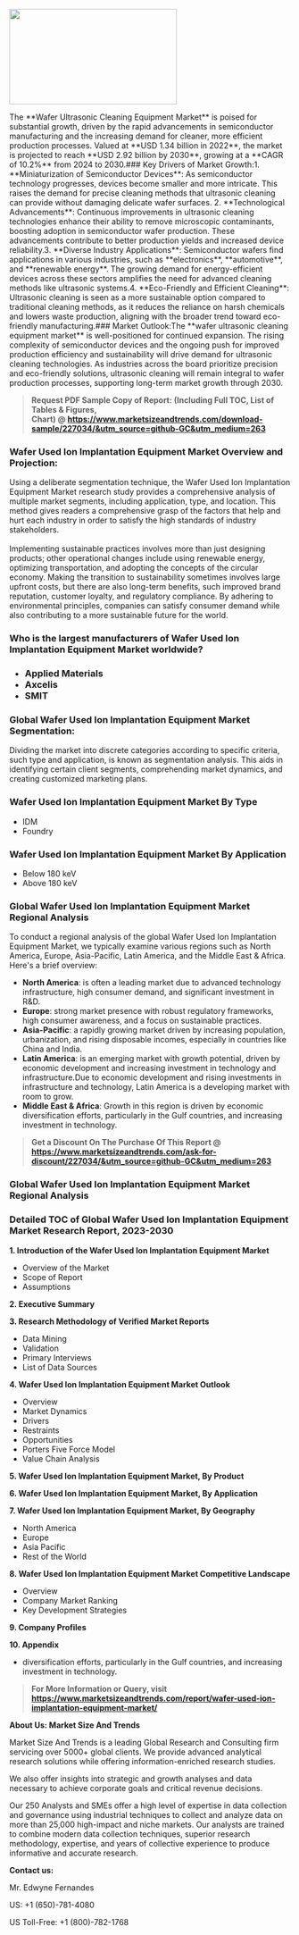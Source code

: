 <p><img class="alignnone size-medium wp-image-20088" src="https://ffe5etoiles.com/wp-content/uploads/2024/12/MST1-300x171.png" alt="" width="300" height="171" /></p>The **Wafer Ultrasonic Cleaning Equipment Market** is poised for substantial growth, driven by the rapid advancements in semiconductor manufacturing and the increasing demand for cleaner, more efficient production processes. Valued at **USD 1.34 billion in 2022**, the market is projected to reach **USD 2.92 billion by 2030**, growing at a **CAGR of 10.2%** from 2024 to 2030.### Key Drivers of Market Growth:1. **Miniaturization of Semiconductor Devices**: As semiconductor technology progresses, devices become smaller and more intricate. This raises the demand for precise cleaning methods that ultrasonic cleaning can provide without damaging delicate wafer surfaces. 2. **Technological Advancements**: Continuous improvements in ultrasonic cleaning technologies enhance their ability to remove microscopic contaminants, boosting adoption in semiconductor wafer production. These advancements contribute to better production yields and increased device reliability.3. **Diverse Industry Applications**: Semiconductor wafers find applications in various industries, such as **electronics**, **automotive**, and **renewable energy**. The growing demand for energy-efficient devices across these sectors amplifies the need for advanced cleaning methods like ultrasonic systems.4. **Eco-Friendly and Efficient Cleaning**: Ultrasonic cleaning is seen as a more sustainable option compared to traditional cleaning methods, as it reduces the reliance on harsh chemicals and lowers waste production, aligning with the broader trend toward eco-friendly manufacturing.### Market Outlook:The **wafer ultrasonic cleaning equipment market** is well-positioned for continued expansion. The rising complexity of semiconductor devices and the ongoing push for improved production efficiency and sustainability will drive demand for ultrasonic cleaning technologies. As industries across the board prioritize precision and eco-friendly solutions, ultrasonic cleaning will remain integral to wafer production processes, supporting long-term market growth through 2030.</p><blockquote id="" class=""><strong>Request PDF Sample Copy of Report: (Including Full TOC, List of Tables &amp; Figures, Chart)&nbsp;@&nbsp;<strong><a href="https://www.marketsizeandtrends.com/download-sample/227034/&utm_source=github-GC&utm_medium=263" target="_blank">https://www.marketsizeandtrends.com/download-sample/227034/&utm_source=github-GC&utm_medium=263</a></strong></strong></blockquote><h3 id="" class="">Wafer Used Ion Implantation Equipment Market&nbsp;Overview and Projection:</h3><p id="" class="">Using a deliberate segmentation technique, the Wafer Used Ion Implantation Equipment Market research study provides a comprehensive analysis of multiple market segments, including application, type, and location. This method gives readers a comprehensive grasp of the factors that help and hurt each industry in order to satisfy the high standards of industry stakeholders. <br /> <br />Implementing sustainable practices involves more than just designing products; other operational changes include using renewable energy, optimizing transportation, and adopting the concepts of the circular economy. Making the transition to sustainability sometimes involves large upfront costs, but there are also long-term benefits, such improved brand reputation, customer loyalty, and regulatory compliance. By adhering to environmental principles, companies can satisfy consumer demand while also contributing to a more sustainable future for the world.</p><h3 id="" class="">Who is the largest manufacturers of&nbsp;Wafer Used Ion Implantation Equipment Market worldwide?</h3><h3 class=""><p><ul><li>Applied Materials </li><li> Axcelis </li><li> SMIT</li></ul></p></h3><h3 id="" class="">Global&nbsp;Wafer Used Ion Implantation Equipment Market Segmentation:</h3><p id="" class="">Dividing the market into discrete categories according to specific criteria, such type and application, is known as segmentation analysis. This aids in identifying certain client segments, comprehending market dynamics, and creating customized marketing plans.</p><h3 id="" class="">Wafer Used Ion Implantation Equipment Market&nbsp;By Type</h3><p><p><ul><li>IDM</li><li> Foundry</p></li></ul></p></p><h3 id="" class="">Wafer Used Ion Implantation Equipment Market&nbsp;By Application</h3><p class=""><p><ul><li>Below 180 keV</li><li> Above 180 keV</li></ul></p></p><h3 id="" class="">Global Wafer Used Ion Implantation Equipment Market Regional Analysis</h3><p id="" class="">To conduct a regional analysis of the global Wafer Used Ion Implantation Equipment Market, we typically examine various regions such as North America, Europe, Asia-Pacific, Latin America, and the Middle East &amp; Africa. Here's a brief overview:</p><ul><li><strong>North America</strong>: is often a leading market due to advanced technology infrastructure, high consumer demand, and significant investment in R&amp;D.</li><li><strong>Europe</strong>: strong market presence with robust regulatory frameworks, high consumer awareness, and a focus on sustainable practices.</li><li><strong>Asia-Pacific</strong>: a rapidly growing market driven by increasing population, urbanization, and rising disposable incomes, especially in countries like China and India.</li><li><strong>Latin America</strong>: is an emerging market with growth potential, driven by economic development and increasing investment in technology and infrastructure.Due to economic development and rising investments in infrastructure and technology, Latin America is a developing market with room to grow.</li><li><strong>Middle East &amp; Africa</strong>: Growth in this region is driven by economic diversification efforts, particularly in the Gulf countries, and increasing investment in technology.</li></ul><blockquote id="" class=""><strong>Get a Discount On The Purchase Of This Report @ <strong><a href="https://www.marketsizeandtrends.com/ask-for-discount/227034/&utm_source=github-GC&utm_medium=263" target="_blank">https://www.marketsizeandtrends.com/ask-for-discount/227034/&utm_source=github-GC&utm_medium=263</a></strong></strong></blockquote><h3 id="" class="">Global Wafer Used Ion Implantation Equipment Market Regional Analysis</h3><h3 id="" class="">Detailed TOC of Global Wafer Used Ion Implantation Equipment Market Research Report, 2023-2030</h3><p id="" class=""><strong>1. Introduction of the Wafer Used Ion Implantation Equipment Market</strong></p><ul><li>Overview of the Market</li><li>Scope of Report</li><li>Assumptions</li></ul><p id="" class=""><strong>2. Executive Summary</strong></p><p id="" class=""><strong>3. Research Methodology of Verified Market Reports</strong></p><ul><li>Data Mining</li><li>Validation</li><li>Primary Interviews</li><li>List of Data Sources</li></ul><p id="" class=""><strong>4. Wafer Used Ion Implantation Equipment Market Outlook</strong></p><ul><li>Overview</li><li>Market Dynamics</li><li>Drivers</li><li>Restraints</li><li>Opportunities</li><li>Porters Five Force Model</li><li>Value Chain Analysis</li></ul><p id="" class=""><strong>5. Wafer Used Ion Implantation Equipment Market, By Product</strong></p><p id="" class=""><strong>6. Wafer Used Ion Implantation Equipment Market, By Application</strong></p><p id="" class=""><strong>7. Wafer Used Ion Implantation Equipment Market, By Geography</strong></p><ul><li>North America</li><li>Europe</li><li>Asia Pacific</li><li>Rest of the World</li></ul><p id="" class=""><strong>8. Wafer Used Ion Implantation Equipment Market Competitive Landscape</strong></p><ul><li>Overview</li><li>Company Market Ranking</li><li>Key Development Strategies</li></ul><p id="" class=""><strong>9. Company Profiles</strong></p><p id="" class=""><strong>10. Appendix</strong></p><ul><li>diversification efforts, particularly in the Gulf countries, and increasing investment in technology.</li></ul><blockquote id="" class=""><strong>For More Information or Query, visit <strong><strong><a href="https://www.marketsizeandtrends.com/report/wafer-used-ion-implantation-equipment-market/" target="_blank">https://www.marketsizeandtrends.com/report/wafer-used-ion-implantation-equipment-market/</a></strong></strong></strong></blockquote><p id="" class=""><strong>About Us: Market Size And Trends</strong></p><p id="" class="">Market Size And Trends is a leading Global Research and Consulting firm servicing over 5000+ global clients. We provide advanced analytical research solutions while offering information-enriched research studies.</p><p id="" class="">We also offer insights into strategic and growth analyses and data necessary to achieve corporate goals and critical revenue decisions.</p><p id="" class="">Our 250 Analysts and SMEs offer a high level of expertise in data collection and governance using industrial techniques to collect and analyze data on more than 25,000 high-impact and niche markets. Our analysts are trained to combine modern data collection techniques, superior research methodology, expertise, and years of collective experience to produce informative and accurate research.</p><p id="" class=""><strong>Contact us:</strong></p><p id="" class="">Mr. Edwyne Fernandes</p><p id="" class="">US: +1 (650)-781-4080</p><p id="" class="">US Toll-Free: +1 (800)-782-1768</p>
